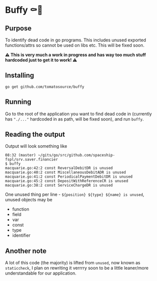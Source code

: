 # Buffy ⚰️🔪

## Purpose

To identify dead code in go programs. This includes unused exported functions/attrs so cannot be used on libs etc. This will be fixed soon.

**⚠️ This is very much a work in progress and has way too much stuff hardcoded just to get it to work! ⚠️**

## Installing

```
go get github.com/tomatosource/buffy
```

## Running

Go to the root of the application you want to find dead code in (currently has `"./..."` hardcoded in as path, will be fixed soon), and run `buffy`.

## Reading the output

Output will look something like

```
08:32 (master) ~/gits/go/src/github.com/spaceship-fspl/srv.saver.financier
$ buffy
macquarie.go:42:2 const ReversalDebitDR is unused
macquarie.go:40:2 const MiscellaneousDebitADR is unused
macquarie.go:41:2 const PeriodicalPaymentDebitDR is unused
macquarie.go:45:2 const DepositWithReferenceCR is unused
macquarie.go:38:2 const ServiceChargeDR is unused
```

One unused thing per line - `${position} ${type} ${name} is unused`, unused objects may be

 - function
 - field
 - var
 - const
 - type
 - identifier


## Another note

A lot of this code (the majority) is lifted from `unused`, now known as `staticcheck`, I plan on rewriting it verrrry soon to be a little leaner/more understandable for our application.
